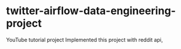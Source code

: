 # twitter-airflow-data-engineering-project
YouTube tutorial project
Implemented this project with reddit api, 
